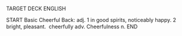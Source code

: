 TARGET DECK
ENGLISH

START
Basic
Cheerful
Back: adj. 1 in good spirits, noticeably happy. 2 bright, pleasant.  cheerfully adv. Cheerfulness n.
END
